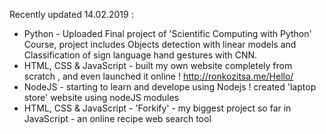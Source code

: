 Recently updated 14.02.2019 :

* Python - Uploaded Final project of 'Scientific Computing with Python' Course, project includes Objects detection with linear models and Classification of sign language hand gestures with CNN.
* HTML, CSS & JavaScript - built my own website completely from scratch , and even launched it online ! http://ronkozitsa.me/Hello/ 
* NodeJS - starting to learn and develope using Nodejs ! created 'laptop store' website using nodeJS modules
* HTML, CSS & JavaScript - 'Forkify' - my biggest project so far in JavaScript - an online recipe web search tool


